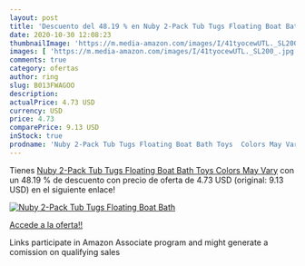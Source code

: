 ```yaml
---
layout: post
title: 'Descuento del 48.19 % en Nuby 2-Pack Tub Tugs Floating Boat Bath '
date: 2020-10-30 12:08:23
thumbnailImage: 'https://m.media-amazon.com/images/I/41tyocewUTL._SL200_.jpg'
images: [ 'https://m.media-amazon.com/images/I/41tyocewUTL._SL200_.jpg' ]
comments: true
category: ofertas
author: ring
slug: B013FWAGOO
description:
actualPrice: 4.73 USD
currency: USD
price: 4.73
comparePrice: 9.13 USD
inStock: true
prodname: 'Nuby 2-Pack Tub Tugs Floating Boat Bath Toys  Colors May Vary'
---
```


Tienes [Nuby 2-Pack Tub Tugs Floating Boat Bath Toys  Colors May Vary](https://www.amazon.com/dp/B013FWAGOO/?tag=tolees-20) con un 48.19 % de descuento con precio de oferta de 4.73 USD (original: 9.13 USD) en el siguiente enlace!

[![Nuby 2-Pack Tub Tugs Floating Boat Bath ](https://m.media-amazon.com/images/I/41tyocewUTL._SL200_.jpg)](https://www.amazon.com/dp/B013FWAGOO/?tag=tolees-20)

[Accede a la oferta!!](https://www.amazon.com/dp/B013FWAGOO/?tag=tolees-20)

Links participate in Amazon Associate program and might generate a comission on qualifying sales


